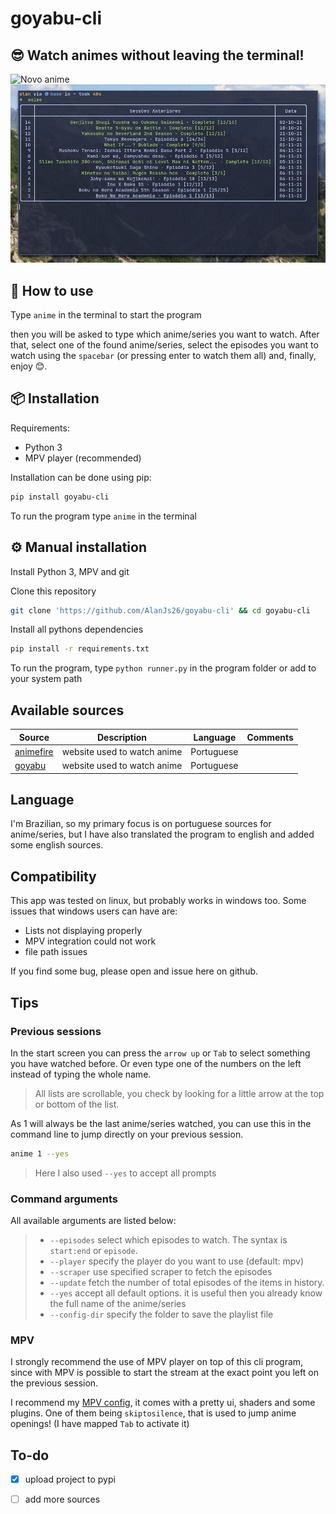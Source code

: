 # goyabu-cli

<!--## assista animes diretamente do terminal-->
## 😎 Watch animes without leaving the terminal!

![Novo anime](https://github.com/AlanJs26/goyabu-cli/blob/main/img/record1.gif?raw=true)
![Retomando uma sessão anterior](https://github.com/AlanJs26/goyabu-cli/blob/main/img/record2.gif?raw=true)

<!--digite `anime` e siga as instruções para utilizar.-->
## 🚀 How to use



Type `anime` in the terminal to start the program

then you will be asked to type which anime/series you want to watch. After that, select one of the found anime/series, select the episodes you want to watch using the `spacebar` (or pressing enter to watch them all) and, finally, enjoy 😊.



<!--## ⚙ Instalação-->
## 📦 Installation

Requirements:
- Python 3
- MPV player (recommended)

Installation can be done using pip:

```bash
pip install goyabu-cli
```

<!--Com isso digitando `anime` no terminal, o programa deve funcionar-->

To run the program type `anime` in the terminal

<!--## Instalação manual-->
## ⚙ Manual installation

Install Python 3, MPV and git 

Clone this repository 
```bash
git clone 'https://github.com/AlanJs26/goyabu-cli' && cd goyabu-cli
```

Install all pythons dependencies 
```bash
pip install -r requirements.txt
```

<!--Assim o programa pode ser executado com `python anime.py` -->
To run the program, type `python runner.py` in the program folder or add to your system path

## Available sources 

| Source                                                | Description                                                        | Language   | Comments           |
| ----------------------------------------------------- | ------------------------------------------------------------------ | ---------- | ------------------ |
| [animefire](https://animefire.com/)             | website used to watch anime                                        | Portuguese |                    |
| [goyabu](https://goyabu.com/)             | website used to watch anime                                        | Portuguese |                    |

## Language

I'm Brazilian, so my primary focus is on portuguese sources for anime/series, but I have also translated the program to english and added some english sources.

## Compatibility

This app was tested on linux, but probably works in windows too. Some issues that windows users can have are:

- Lists not displaying properly
- MPV integration could not work
- file path issues

If you find some bug, please open and issue here on github.

## Tips

### Previous sessions

In the start screen you can press the `arrow up` or `Tab` to select something you have watched before. Or even type one of the numbers on the left instead of typing the whole name.

> All lists are scrollable, you check by looking for a little arrow at the top or bottom of the list.

As 1 will always be the last anime/series watched, you can use this in the command line to jump directly on your previous session.

```bash
anime 1 --yes
```

> Here I also used `--yes` to accept all prompts

### Command arguments

All available arguments are listed below:

> -  `--episodes` select which episodes to watch. The syntax is `start:end` or `episode`.
> -  `--player` specify the player do you want to use (default: mpv)
> -  `--scraper` use specified scraper to fetch the episodes
> -  `--update` fetch the number of total episodes of the items in history.
> -  `--yes` accept all default options. it is useful then you already know the full name of the anime/series
> -  `--config-dir` specify the folder to save the playlist file



### MPV

I strongly recommend the use of MPV player on top of this cli program, since with MPV is possible to start the stream at the exact point you left on the previous session.

I recommend my [MPV config](https://github.com/AlanJs26/mpv), it comes with a pretty ui, shaders and some plugins. One of them being `skiptosilence`, that is used to jump anime openings! (I have mapped `Tab` to activate it)



## To-do

- [x] upload project to pypi
- [ ] add more sources



